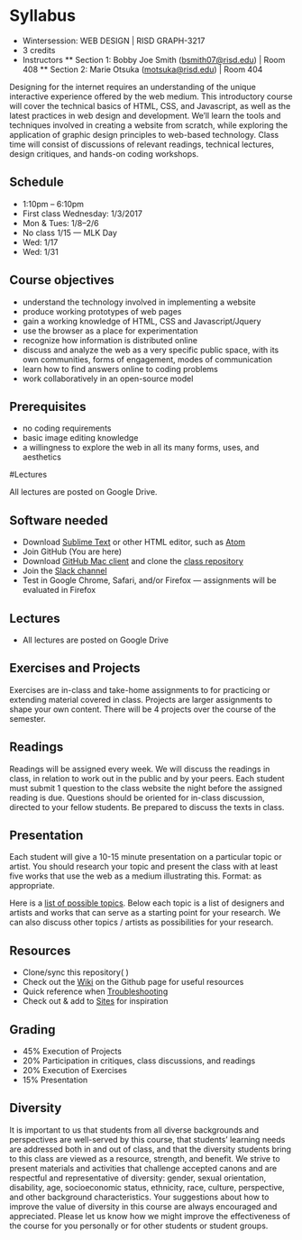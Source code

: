 # Syllabus

* Wintersession: WEB DESIGN | RISD GRAPH-3217
* 3 credits 
* Instructors
** Section 1: Bobby Joe Smith (bsmith07@risd.edu) | Room 408
** Section 2: Marie Otsuka (motsuka@risd.edu) | Room 404

Designing for the internet requires an understanding of the unique interactive experience offered by the web medium. This introductory course will cover the technical basics of HTML, CSS, and Javascript, as well as the latest practices in web design and development. We’ll learn the tools and techniques involved in creating a website from scratch, while exploring the application of graphic design principles to web-based technology. Class time will consist of discussions of relevant readings, technical lectures, design critiques, and hands-on coding workshops.


## Schedule
* 1:10pm – 6:10pm
* First class Wednesday: 1/3/2017
* Mon & Tues: 1/8–2/6
* No class 1/15 — MLK Day
* Wed: 1/17
* Wed: 1/31

## Course objectives
* understand the technology involved in implementing a website
* produce working prototypes of web pages
* gain a working knowledge of HTML, CSS and Javascript/Jquery
* use the browser as a place for experimentation
* recognize how information is distributed online
* discuss and analyze the web as a very specific public space, with its own communities, forms of engagement, modes of communication
* learn how to find answers online to coding problems
* work collaboratively in an open-source model


## Prerequisites
* no coding requirements
* basic image editing knowledge
* a willingness to explore the web in all its many forms, uses, and aesthetics


#Lectures

All lectures are posted on Google Drive.

## Software needed
* Download [Sublime Text](https://www.sublimetext.com/3) or other HTML editor, such as [Atom](https://atom.io/)
* Join GitHub (You are here)
* Download [GitHub Mac client](https://desktop.github.com/) and clone the [class repository](https://github.com/risd-web/wp-fall17)
* Join the [Slack channel](https://join.slack.com/t/wd-winter18/signup)
* Test in Google Chrome, Safari, and/or Firefox — assignments will be evaluated in Firefox

## Lectures
* All lectures are posted on Google Drive

## Exercises and Projects
Exercises are in-class and take-home assignments to for practicing or extending material covered in class. Projects are larger assignments to shape your own content. There will be 4 projects over the course of the semester.

## Readings
Readings will be assigned every week. We will discuss the readings in class, in relation to work out in the public and by your peers. Each student must submit 1 question to the class website the night before the assigned reading is due. Questions should be oriented for in-class discussion, directed to your fellow students. Be prepared to discuss the texts in class.

## Presentation
Each student will give a 10-15 minute presentation on a particular topic or artist. You should research your topic and present the class with at least five works that use the web as a medium illustrating this. Format: as appropriate.

Here is a [list of possible topics](https://docs.google.com/a/risd.edu/document/d/1mb4bzsV8bwZhIFoYHjmugoH28f3R903kb_wC8hhdgwo/edit?usp=sharing). Below each topic is a list of designers and artists and works that can serve as a starting point for your research. We can also discuss other topics / artists as possibilities for your research.

## Resources
* Clone/sync this repository( )
* Check out the [Wiki]( ) on the Github page for useful resources
* Quick reference when [Troubleshooting]( )
* Check out & add to [Sites]( ) for inspiration


## Grading
* 45% Execution of Projects
* 20% Participation in critiques, class discussions, and readings
* 20% Execution of Exercises
* 15% Presentation


## Diversity
It is important to us that students from all diverse backgrounds and perspectives are well-served by this course, that students’ learning needs are addressed both in and out of class, and that the diversity students bring to this class are viewed as a resource, strength, and benefit. We strive to present materials and activities that challenge accepted canons and are respectful and representative of diversity: gender, sexual orientation, disability, age, socioeconomic status, ethnicity, race, culture, perspective, and other background characteristics. Your suggestions about how to improve the value of diversity in this course are always encouraged and appreciated. Please let us know how we might improve the effectiveness of the course for you personally or for other students or student groups.

